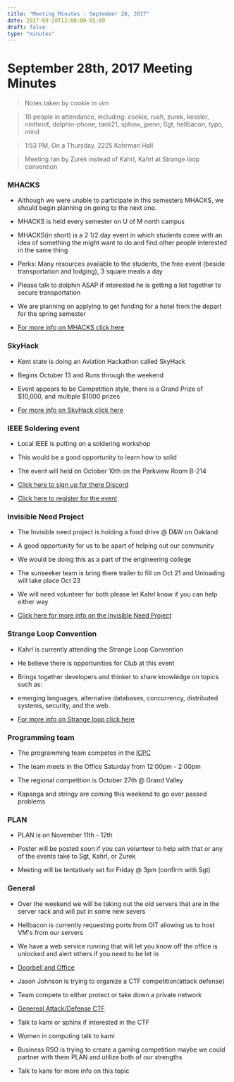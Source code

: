 ```yaml
---
title: "Meeting Minutes - September 28, 2017"
date: 2017-09-28T12:00:00-05:00
draft: false
type: "minutes"
---
```


# September 28th, 2017 Meeting Minutes
> Notes taken by cookie in vim

> 10 people in attendance, including: cookie, rush, zurek, kessler, ninthriot, dolphin-phone, tank21, sphinx, jpenn, Sgt, hellbacon, typo, mind

> 1:53 PM, On a Thursday, 2225 Kohrman Hall

> Meeting ran by Zurek instead of Kahrl, Kahrl at Strange loop convention 

### MHACKS

- Although we were unable to participate in this semesters MHACKS, we should begin planning on going to the next one.

- MHACKS is held every semester on U of M north campus

 - MHACKS(in short) is a 2 1/2 day event in which students come with an idea of something the might want to do and find other people interested in the same thing

 - Perks: Many resources available to the students, the free event (beside transportation and lodging), 3 square meals a day 

- Please talk to dolphin ASAP if interested he is getting a list together to secure transportation

- We are planning on applying to get funding for a hotel from the depart for the spring semester

- [For more info on MHACKS click here](https://mhacks.org/)

### SkyHack

- Kent state is doing an Aviation Hackathon called SkyHack

 - Begins October 13 and Runs through the weekend 

 - Event appears to be Competition style, there is a Grand Prize of $10,000, and multiple $1000 prizes

- [For more info on SkyHack click here](https://www.kent.edu/SkyHack)


### IEEE Soldering event

- Local IEEE is putting on a soldering workshop 

- This would be a good opportunity to learn how to solid

- The event will held on October 10th on the Parkview Room B-214

- [Click here to sign up for there Discord](https://discord.gg/YATAQSV)

- [Click here to register for the event](https://docs.google.com/forms/d/e/1FAIpQLSfZ43_chMki_iX1bzNgvnqpcR8YeY0swQXODWenVzWTcShWhw/viewform)

### Invisible Need Project

- The Invisible need project is holding a food drive @ D&W on Oakland

- A good opportunity for us to be apart of helping out our community

- We would be doing this as a part of the engineering college

- The sunseeker team is bring there trailer to fill on Oct 21 and Unloading will take place Oct 23

- We will need volunteer for both please let Kahrl know if you can help either way

- [Click here for more info on the Invisible Need Project](http://www.mywmu.com/s/1428/gid2/index.aspx?sid=1428&gid=2&pgid=2030)

### Strange Loop Convention

- Kahrl is currently attending the Strange Loop Convention

- He believe there is opportunities for Club at this event 

- Brings together developers and thinker to share knowledge on topics such as:

 - emerging languages, alternative databases, concurrency, distributed systems, security, and the web. 

- [For more info on Strange loop click here](https://www.thestrangeloop.com/about.html)


### Programming team

- The programming team competes in the [ICPC](https://en.wikipedia.org/wiki/ACM_International_Collegiate_Programming_Contest)

- The team meets in the Office  Saturday from 12:00pm - 2:00pm

- The regional competition is October 27th @ Grand Valley

- Kapanga and stringy are coming this weekend to go over passed problems 

### PLAN

- PLAN is on  November 11th - 12th 

- Poster will be posted soon if you can volunteer to help with that or any of the events take to Sgt, Kahrl, or Zurek

- Meeting will be tentatively set for Friday @ 3pm (confirm with Sgt)

### General

- Over the weekend we will be taking out the old servers that are in the server rack and will put in some new severs 

- Hellbacon is currently requesting ports from OIT  allowing us to host VM's from our servers 

- We have a web service running that will let you know off the office is unlocked and alert others if you need to be let in

- [Doorbell and Office](https://cclub.cs.wmich.edu/office/)

- Jason Johnson is trying to organize a CTF competition(attack defense)

- Team compete to either protect or take down a private network

- [Genereal Attack/Defense CTF](https://2017.faustctf.net/information/attackdefense-for-beginners/)

- Talk to kami or sphinx if interested in the CTF

- Women in computing talk to kami

- Business RSO is trying to create a gaming competition maybe we could partner with them PLAN and utilize both of our strengths

- Talk to kami for more info on this topic


